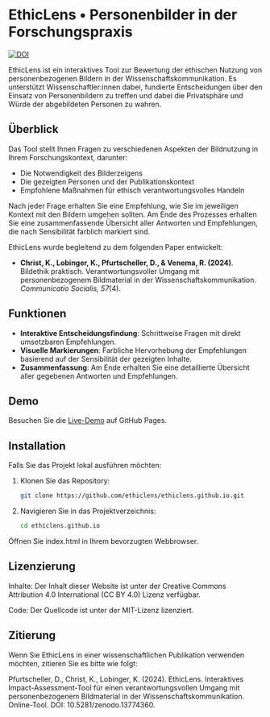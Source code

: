 # EthicLens • Personenbilder in der Forschungspraxis

[![DOI](https://zenodo.org/badge/854600584.svg)](https://zenodo.org/doi/10.5281/zenodo.13774360)

EthicLens ist ein interaktives Tool zur Bewertung der ethischen Nutzung von personenbezogenen Bildern in der Wissenschaftskommunikation. Es unterstützt Wissenschaftler:innen dabei, fundierte Entscheidungen über den Einsatz von Personenbildern zu treffen und dabei die Privatsphäre und Würde der abgebildeten Personen zu wahren.

## Überblick

Das Tool stellt Ihnen Fragen zu verschiedenen Aspekten der Bildnutzung in Ihrem Forschungskontext, darunter:
- Die Notwendigkeit des Bilderzeigens
- Die gezeigten Personen und der Publikationskontext
- Empfohlene Maßnahmen für ethisch verantwortungsvolles Handeln

Nach jeder Frage erhalten Sie eine Empfehlung, wie Sie im jeweiligen Kontext mit den Bildern umgehen sollten. Am Ende des Prozesses erhalten Sie eine zusammenfassende Übersicht aller Antworten und Empfehlungen, die nach Sensibilität farblich markiert sind.

EthicLens wurde begleitend zu dem folgenden Paper entwickelt:
- **Christ, K., Lobinger, K., Pfurtscheller, D., & Venema, R. (2024)**. Bildethik praktisch. Verantwortungsvoller Umgang mit personenbezogenem Bildmaterial in der Wissenschaftskommunikation. *Communicatio Socialis, 57*(4).

## Funktionen

- **Interaktive Entscheidungsfindung**: Schrittweise Fragen mit direkt umsetzbaren Empfehlungen.
- **Visuelle Markierungen**: Farbliche Hervorhebung der Empfehlungen basierend auf der Sensibilität der gezeigten Inhalte.
- **Zusammenfassung**: Am Ende erhalten Sie eine detaillierte Übersicht aller gegebenen Antworten und Empfehlungen.

## Demo

Besuchen Sie die [Live-Demo](https://ethiclens.github.io) auf GitHub Pages.

## Installation

Falls Sie das Projekt lokal ausführen möchten:

1. Klonen Sie das Repository:
   ```bash
   git clone https://github.com/ethiclens/ethiclens.github.io.git

2. Navigieren Sie in das Projektverzeichnis:

   ```bash
   cd ethiclens.github.io

  Öffnen Sie index.html in Ihrem bevorzugten Webbrowser.

## Lizenzierung

  Inhalte: Der Inhalt dieser Website ist unter der Creative Commons Attribution 4.0 International (CC BY 4.0) Lizenz verfügbar.
  
  Code: Der Quellcode ist unter der MIT-Lizenz lizenziert.

## Zitierung

Wenn Sie EthicLens in einer wissenschaftlichen Publikation verwenden möchten, zitieren Sie es bitte wie folgt:

Pfurtscheller, D., Christ, K., Lobinger, K. (2024). EthicLens. Interaktives Impact-Assessment-Tool für einen verantwortungsvollen Umgang mit personenbezogenem Bildmaterial in der Wissenschaftskommunikation. Online-Tool. DOI: 10.5281/zenodo.13774360.


